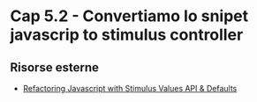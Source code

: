 # <a name="top"></a> Cap 5.2 - Convertiamo lo snipet javascrip to stimulus controller


## Risorse esterne

- [Refactoring Javascript with Stimulus Values API & Defaults](https://gorails.com/episodes/refactoring-javascript-with-stimulus-values-api-defaults)

